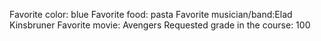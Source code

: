 Favorite color: blue
Favorite food: pasta
Favorite musician/band:Elad Kinsbruner 
Favorite movie: Avengers
Requested grade in the course: 100
